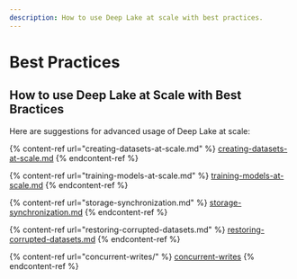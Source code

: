 ```yaml
---
description: How to use Deep Lake at scale with best practices.
---
```


# Best Practices

## How to use Deep Lake at Scale with Best Bractices

Here are suggestions for advanced usage of Deep Lake at scale:

{% content-ref url="creating-datasets-at-scale.md" %}
[creating-datasets-at-scale.md](creating-datasets-at-scale.md)
{% endcontent-ref %}

{% content-ref url="training-models-at-scale.md" %}
[training-models-at-scale.md](training-models-at-scale.md)
{% endcontent-ref %}

{% content-ref url="storage-synchronization.md" %}
[storage-synchronization.md](storage-synchronization.md)
{% endcontent-ref %}

{% content-ref url="restoring-corrupted-datasets.md" %}
[restoring-corrupted-datasets.md](restoring-corrupted-datasets.md)
{% endcontent-ref %}

{% content-ref url="concurrent-writes/" %}
[concurrent-writes](concurrent-writes/)
{% endcontent-ref %}
